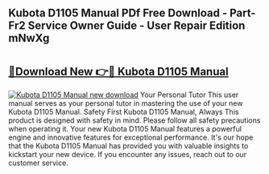 ## Kubota D1105 Manual PDf Free Download - Part-Fr2 Service Owner Guide - User Repair Edition mNwXg

# <h2><a href="http://bc15243.oget.top/?id=Kubota+D1105+Manual">🔗Download New 👉🔴 Kubota D1105 Manual</a></h2>

[![Kubota D1105 Manual new download](https://i.imgur.com/5g1atiW.png)](http://bc15243.oget.top/?id=Kubota+D1105+Manual)
Your Personal Tutor This user manual serves as your personal tutor in mastering the use of your new Kubota D1105 Manual. Safety First Kubota D1105 Manual, Always This product is designed with safety in mind. Please follow all safety precautions when operating it. Your new Kubota D1105 Manual features a powerful engine and innovative features for exceptional performance. It's our hope that the Kubota D1105 Manual has provided you with valuable insights to kickstart your new device. If you encounter any issues, reach out to our customer service.
